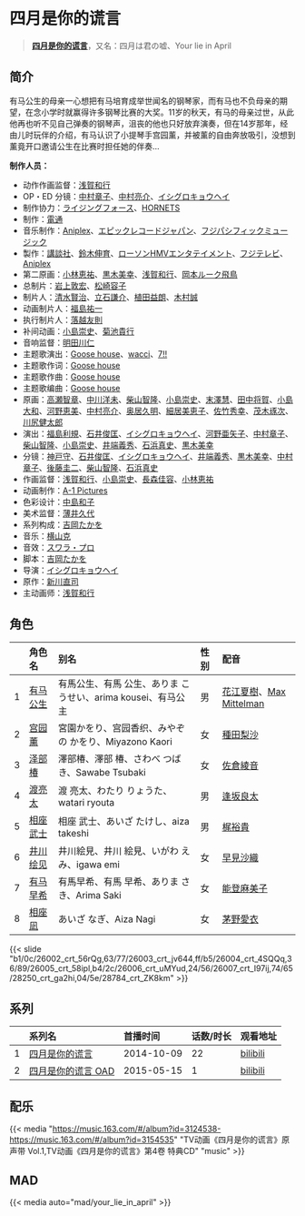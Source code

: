 # 四月是你的谎言


> <u>**[四月是你的谎言](https://bgm.tv/subject/100444)**</u>，又名：四月は君の嘘、Your lie in April

## 简介

有马公生的母亲一心想把有马培育成举世闻名的钢琴家，而有马也不负母亲的期望，在念小学时就赢得许多钢琴比赛的大奖。11岁的秋天，有马的母亲过世，从此他再也听不见自己弹奏的钢琴声，沮丧的他也只好放弃演奏，但在14岁那年，经由儿时玩伴的介绍，有马认识了小提琴手宫园薰，并被薰的自由奔放吸引，没想到薰竟开口邀请公生在比赛时担任她的伴奏…

**制作人员：**
- 动作作画监督：[浅賀和行](https://bgm.tv/person/15685)
- OP・ED 分镜：[中村章子](https://bgm.tv/person/3310)、[中村亮介](https://bgm.tv/person/3626)、[イシグロキョウヘイ](https://bgm.tv/person/14365)
- 制作协力：[ライジングフォース](https://bgm.tv/person/19238)、[HORNETS](https://bgm.tv/person/36234)
- 制作：[電通](https://bgm.tv/person/221)
- 音乐制作：[Aniplex](https://bgm.tv/person/645)、[エピックレコードジャパン](https://bgm.tv/person/12541)、[フジパシフィックミュージック](https://bgm.tv/person/363)
- 製作：[講談社](https://bgm.tv/person/128)、[鈴木伸育](https://bgm.tv/person/50286)、[ローソンHMVエンタテイメント](https://bgm.tv/person/50744)、[フジテレビ](https://bgm.tv/person/277)、[Aniplex](https://bgm.tv/person/645)
- 第二原画：[小林恵祐](https://bgm.tv/person/13576)、[黒木美幸](https://bgm.tv/person/20236)、[浅賀和行](https://bgm.tv/person/15685)、[岡本ルーク飛鳥](https://bgm.tv/person/50728)
- 总制片：[岩上敦宏](https://bgm.tv/person/5782)、[松崎容子](https://bgm.tv/person/297)
- 制片人：[清水賢治](https://bgm.tv/person/441)、[立石謙介](https://bgm.tv/person/50291)、[植田益朗](https://bgm.tv/person/2156)、[木村誠](https://bgm.tv/person/15662)
- 动画制片人：[福島祐一](https://bgm.tv/person/25715)
- 执行制片人：[落越友則](https://bgm.tv/person/39257)
- 补间动画：[小島崇史](https://bgm.tv/person/12524)、[菊池貴行](https://bgm.tv/person/37594)
- 音响监督：[明田川仁](https://bgm.tv/person/477)
- 主题歌演出：[Goose house](https://bgm.tv/person/14083)、[wacci](https://bgm.tv/person/15847)、[7!!](https://bgm.tv/person/15142)
- 主题歌作词：[Goose house](https://bgm.tv/person/14083)
- 主题歌作曲：[Goose house](https://bgm.tv/person/14083)
- 主题歌编曲：[Goose house](https://bgm.tv/person/14083)
- 原画：[高瀬智章](https://bgm.tv/person/12641)、[中川洋未](https://bgm.tv/person/22533)、[柴山智隆](https://bgm.tv/person/21180)、[小島崇史](https://bgm.tv/person/12524)、[末澤慧](https://bgm.tv/person/24562)、[田中将賀](https://bgm.tv/person/3269)、[小島大和](https://bgm.tv/person/14525)、[河野恵美](https://bgm.tv/person/12499)、[中村亮介](https://bgm.tv/person/3626)、[奥居久明](https://bgm.tv/person/12885)、[細居美恵子](https://bgm.tv/person/12049)、[佐竹秀幸](https://bgm.tv/person/25743)、[茂木琢次](https://bgm.tv/person/21669)、[川尻健太郎](https://bgm.tv/person/27072)
- 演出：[福島利規](https://bgm.tv/person/2512)、[石井俊匡](https://bgm.tv/person/21139)、[イシグロキョウヘイ](https://bgm.tv/person/14365)、[河野亜矢子](https://bgm.tv/person/20237)、[中村章子](https://bgm.tv/person/3310)、[柴山智隆](https://bgm.tv/person/21180)、[小島崇史](https://bgm.tv/person/12524)、[井端義秀](https://bgm.tv/person/14831)、[石浜真史](https://bgm.tv/person/1370)、[黒木美幸](https://bgm.tv/person/20236)
- 分镜：[神戸守](https://bgm.tv/person/1047)、[石井俊匡](https://bgm.tv/person/21139)、[イシグロキョウヘイ](https://bgm.tv/person/14365)、[井端義秀](https://bgm.tv/person/14831)、[黒木美幸](https://bgm.tv/person/20236)、[中村章子](https://bgm.tv/person/3310)、[後藤圭二](https://bgm.tv/person/305)、[柴山智隆](https://bgm.tv/person/21180)、[石浜真史](https://bgm.tv/person/1370)
- 作画监督：[浅賀和行](https://bgm.tv/person/15685)、[小島崇史](https://bgm.tv/person/12524)、[長森佳容](https://bgm.tv/person/1640)、[小林恵祐](https://bgm.tv/person/13576)
- 动画制作：[A-1 Pictures](https://bgm.tv/person/3525)
- 色彩设计：[中島和子](https://bgm.tv/person/3513)
- 美术监督：[薄井久代](https://bgm.tv/person/14366)
- 系列构成：[吉岡たかを](https://bgm.tv/person/1140)
- 音乐：[横山克](https://bgm.tv/person/3643)
- 音效：[スワラ・プロ](https://bgm.tv/person/2662)
- 脚本：[吉岡たかを](https://bgm.tv/person/1140)
- 导演：[イシグロキョウヘイ](https://bgm.tv/person/14365)
- 原作：[新川直司](https://bgm.tv/person/9243)
- 主动画师：[浅賀和行](https://bgm.tv/person/15685)

## 角色

|     |   角色名   |   别名  | 性别 |  配音  |
|:--- |:------  |:----      |:---  |:--   |
| 1 | [有马公生](https://bgm.tv/character/26002) | 有馬公生、有馬 公生、ありま こうせい、arima kousei、有马公主 | 男 | [花江夏樹](https://bgm.tv/person/7772)、[Max Mittelman](https://bgm.tv/person/31927) |
| 2 | [宫园薰](https://bgm.tv/character/26003) | 宮園かをり、宫园香织、みやぞの かをり、Miyazono Kaori | 女 | [種田梨沙](https://bgm.tv/person/8138) |
| 3 | [泽部椿](https://bgm.tv/character/26004) | 澤部椿、澤部 椿、さわべ つばき、Sawabe Tsubaki | 女 | [佐倉綾音](https://bgm.tv/person/5745) |
| 4 | [渡亮太](https://bgm.tv/character/26005) | 渡 亮太、わたり りょうた、watari ryouta | 男 | [逢坂良太](https://bgm.tv/person/7385) |
| 5 | [相座武士](https://bgm.tv/character/26006) | 相座 武士、あいざ たけし、aiza takeshi | 男 | [梶裕貴](https://bgm.tv/person/5209) |
| 6 | [井川绘见](https://bgm.tv/character/26007) | 井川絵見、井川 絵見、いがわ えみ、igawa emi | 女 | [早見沙織](https://bgm.tv/person/4895) |
| 7 | [有马早希](https://bgm.tv/character/28250) | 有馬早希、有馬 早希、ありま さき、Arima Saki | 女 | [能登麻美子](https://bgm.tv/person/3827) |
| 8 | [相座凪](https://bgm.tv/character/28784) | あいざ なぎ、Aiza Nagi | 女 | [茅野愛衣](https://bgm.tv/person/5847) |

{{< slide "b1/0c/26002_crt_56rQg,63/77/26003_crt_jv644,ff/b5/26004_crt_4SQQq,36/89/26005_crt_58ipl,b4/2c/26006_crt_uMYud,24/56/26007_crt_I97ij,74/65/28250_crt_ga2hi,04/5e/28784_crt_ZK8km" >}}

## 系列

|     | 系列名         | 首播时间       | 话数/时长 | 观看地址                                                      |
|:----|:------------|:-----------|:------|:----------------------------------------------------------|
| 1   |[四月是你的谎言](https://bgm.tv/subject/100444)| 2014-10-09 | 22    | [bilibili](https://www.bilibili.com/bangumi/play/ep80016) |
| 2   |[四月是你的谎言 OAD](https://bgm.tv/subject/115980)| 2015-05-15 | 1     | [bilibili](https://www.bilibili.com/bangumi/play/ss3423)  |

## 配乐

{{< media "https://music.163.com/#/album?id=3124538-https://music.163.com/#/album?id=3154535"
"TV动画《四月是你的谎言》原声带 Vol.1,TV动画《四月是你的谎言》第4卷 特典CD"
"music" >}}

## MAD

{{< media  auto="mad/your_lie_in_april"  >}}
